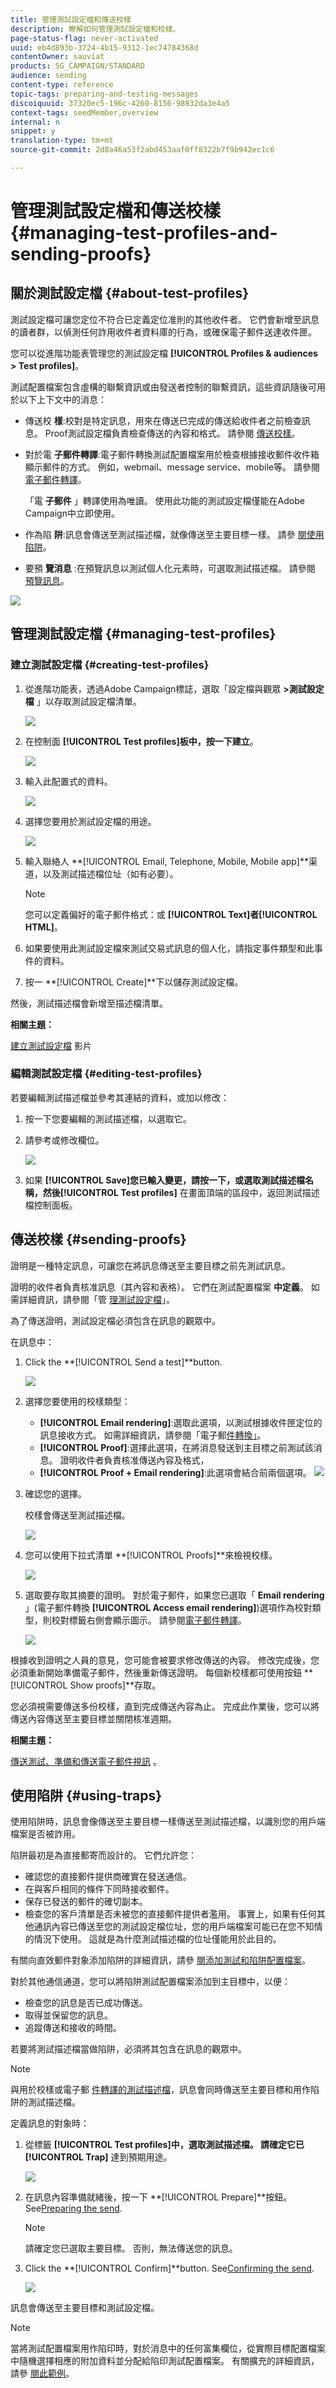 ```yaml
---
title: 管理測試設定檔和傳送校樣
description: 瞭解如何管理測試設定檔和校樣。
page-status-flag: never-activated
uuid: eb4d893b-3724-4b15-9312-1ec74784368d
contentOwner: sauviat
products: SG_CAMPAIGN/STANDARD
audience: sending
content-type: reference
topic-tags: preparing-and-testing-messages
discoiquuid: 37320ec5-196c-4260-8156-98932da3e4a5
context-tags: seedMember,overview
internal: n
snippet: y
translation-type: tm+mt
source-git-commit: 2d8a46a53f2abd453aaf0ff8322b7f9b942ec1c6

---
```



# 管理測試設定檔和傳送校樣{#managing-test-profiles-and-sending-proofs}

## 關於測試設定檔 {#about-test-profiles}

測試設定檔可讓您定位不符合已定義定位准則的其他收件者。 它們會新增至訊息的讀者群，以偵測任何詐用收件者資料庫的行為，或確保電子郵件送達收件匣。

您可以從進階功能表管理您的測試設定檔 **[!UICONTROL Profiles & audiences > Test profiles]**。

測試配置檔案包含虛構的聯繫資訊或由發送者控制的聯繫資訊，這些資訊隨後可用於以下上下文中的消息：

* 傳送校 **樣**:校對是特定訊息，用來在傳送已完成的傳送給收件者之前檢查訊息。 Proof測試設定檔負責檢查傳送的內容和格式。 請參閱 [傳送校樣](#sending-proofs)。
* 對於電 **子郵件轉譯**:電子郵件轉換測試配置檔案用於檢查根據接收郵件收件箱顯示郵件的方式。 例如，webmail、message service、mobile等。 請參閱 [電子郵件轉譯](../../sending/using/email-rendering.md)。

   「電 **子郵件** 」轉譯使用為唯讀。 使用此功能的測試設定檔僅能在Adobe Campaign中立即使用。

* 作為陷 **阱**:訊息會傳送至測試描述檔，就像傳送至主要目標一樣。 請參 [閱使用陷阱](#using-traps)。
* 要預 **覽消息** :在預覽訊息以測試個人化元素時，可選取測試描述檔。 請參閱 [預覽訊息](/help/sending/using/previewing-messages.md)。

![](assets/test_profile.png)

## 管理測試設定檔 {#managing-test-profiles}

### 建立測試設定檔 {#creating-test-profiles}

1. 從進階功能表，透過Adobe Campaign標誌，選取「設定檔與觀眾 **>測試設定檔** 」以存取測試設定檔清單。

   ![](assets/test_profile_creation_1.png)

1. 在控制面 **[!UICONTROL Test profiles]**板中，按一下**&#x200B;建立&#x200B;**。

   ![](assets/test_profile_creation_2.png)

1. 輸入此配置式的資料。

   ![](assets/test_profile_creation_3.png)

1. 選擇您要用於測試設定檔的用途。

   ![](assets/test_profile_creation_4.png)

1. 輸入聯絡人 **[!UICONTROL Email, Telephone, Mobile, Mobile app]**渠道，以及測試描述檔位址（如有必要）。

   >[!NOTE]
   >
   >您可以定義偏好的電子郵件格式：或 **[!UICONTROL Text]**者**[!UICONTROL HTML]**。

1. 如果要使用此測試設定檔來測試交易式訊息的個人化，請指定事件類型和此事件的資料。
1. 按一 **[!UICONTROL Create]**下以儲存測試設定檔。

然後，測試描述檔會新增至描述檔清單。

**相關主題：**

[建立測試設定檔](https://docs.adobe.com/content/help/en/campaign-learn/campaign-standard-tutorials/profiles-and-audiences/test-profiles.html) 影片

### 編輯測試設定檔 {#editing-test-profiles}

若要編輯測試描述檔並參考其連結的資料，或加以修改：

1. 按一下您要編輯的測試描述檔，以選取它。
1. 請參考或修改欄位。

   ![](assets/test_profile_edit.png)

1. 如果 **[!UICONTROL Save]**您已輸入變更，請按一下，或選取測試描述檔名稱，然後**[!UICONTROL Test profiles]** 在畫面頂端的區段中，返回測試描述檔控制面板。

## 傳送校樣 {#sending-proofs}

證明是一種特定訊息，可讓您在將訊息傳送至主要目標之前先測試訊息。

證明的收件者負責核准訊息（其內容和表格）。 它們在測試配置檔案 **中定義**。 如需詳細資訊，請參閱「管 [理測試設定檔](#managing-test-profiles)」。

為了傳送證明，測試設定檔必須包含在訊息的觀眾中。

在訊息中：

1. Click the **[!UICONTROL Send a test]**button.

   ![](assets/bat_select.png)

1. 選擇您要使用的校樣類型：

   * **[!UICONTROL Email rendering]**:選取此選項，以測試根據收件匣定位的訊息接收方式。 如需詳細資訊，請參閱「電子郵[件轉換」](../../sending/using/email-rendering.md)。
   * **[!UICONTROL Proof]**:選擇此選項，在將消息發送到主目標之前測試該消息。 證明收件者負責核准傳送內容及格式，
   * **[!UICONTROL Proof + Email rendering]**:此選項會結合前兩個選項。
   ![](assets/bat_select1.png)

1. 確認您的選擇。

   校樣會傳送至測試描述檔。

   ![](assets/bat_select2.png)

1. 您可以使用下拉式清單 **[!UICONTROL Proofs]**來檢視校樣。

   ![](assets/bat_view.png)

1. 選取要存取其摘要的證明。 對於電子郵件，如果您已選取「 **Email rendering** 」(電子郵件轉換 **[!UICONTROL Access email rendering]**)選項作為校對類型，則校對標籤右側會顯示圖示。 請參閱[電子郵件轉譯](../../sending/using/email-rendering.md)。

   ![](assets/bat_view2.png)

根據收到證明之人員的意見，您可能會被要求修改傳送的內容。 修改完成後，您必須重新開始準備電子郵件，然後重新傳送證明。 每個新校樣都可使用按鈕 **[!UICONTROL Show proofs]**存取。

您必須視需要傳送多份校樣，直到完成傳送內容為止。 完成此作業後，您可以將傳送內容傳送至主要目標並關閉核准週期。

**相關主題：**

[傳送測試、準備和傳送電子郵件視訊](https://docs.adobe.com/content/help/en/campaign-learn/campaign-standard-tutorials/getting-started/sending-test-preparing-sending-email.html) 。

## 使用陷阱 {#using-traps}

使用陷阱時，訊息會像傳送至主要目標一樣傳送至測試描述檔，以識別您的用戶端檔案是否被詐用。

陷阱最初是為直接郵寄而設計的。 它們允許您：
* 確認您的直接郵件提供商確實在發送通信。
* 在與客戶相同的條件下同時接收郵件。
* 保存已發送的郵件的確切副本。
* 檢查您的客戶清單是否未被您的直接郵件提供者濫用。 事實上，如果有任何其他通訊內容已傳送至您的測試設定檔位址，您的用戶端檔案可能已在您不知情的情況下使用。 這就是為什麼測試描述檔的位址僅能用於此目的。

有關向直效郵件對象添加陷阱的詳細資訊，請參 [閱添加測試和陷阱配置檔案](../../channels/using/defining-the-direct-mail-audience.md#adding-test-and-trap-profiles)。

對於其他通信通道，您可以將陷阱測試配置檔案添加到主目標中，以便：
* 檢查您的訊息是否已成功傳送。
* 取得並保留您的訊息。
* 追蹤傳送和接收的時間。

若要將測試描述檔當做陷阱，必須將其包含在訊息的觀眾中。

>[!NOTE]
>
>與用於校樣或電子郵 [件轉譯的測試描述檔](#sending-proofs)[](../../sending/using/email-rendering.md)，訊息會同時傳送至主要目標和用作陷阱的測試描述檔。

定義訊息的對象時：

1. 從標籤 **[!UICONTROL Test profiles]**中，選取測試描述檔。 請確定它已**[!UICONTROL Trap]** 達到預期用途。

   ![](assets/trap_select.png)

1. 在訊息內容準備就緒後，按一下 **[!UICONTROL Prepare]**按鈕。 See[Preparing the send](../../sending/using/preparing-the-send.md).
   >[!NOTE]
   >
   >請確定您已選取主要目標。 否則，無法傳送您的訊息。

1. Click the **[!UICONTROL Confirm]**button. See[Confirming the send](../../sending/using/confirming-the-send.md).

   ![](assets/trap_confirm.png)

訊息會傳送至主要目標和測試設定檔。

>[!NOTE]
>
>當將測試配置檔案用作陷印時，對於消息中的任何富集欄位，從實際目標配置檔案中隨機選擇相應的附加資料並分配給陷印測試配置檔案。 有關擴充的詳細資訊，請參 [閱此範例](../../automating/using/enrichment.md#example--enriching-profile-data-with-data-contained-in-a-file)。
